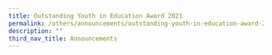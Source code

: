 ```yaml
---
title: Outstanding Youth in Education Award 2021
permalink: /others/announcements/outstanding-youth-in-education-award-2021
description: ""
third_nav_title: Announcements
---
```

